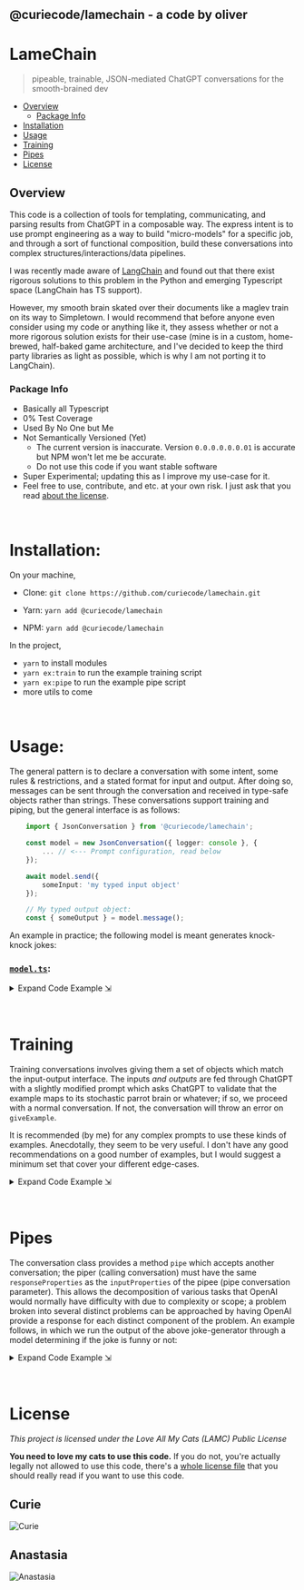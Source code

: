 ## @curiecode/lamechain - a code by oliver
# LameChain
> pipeable, trainable, JSON-mediated ChatGPT conversations for the smooth-brained dev

- [Overview](#overview)
    - [Package Info](#package-info)
- [Installation](#installation)
- [Usage](#usage)
- [Training](#training)
- [Pipes](#piping)
- [License](#license)

## Overview
This code is a collection of tools for templating, communicating, and parsing results from ChatGPT in a composable way.  The express intent is to use prompt engineering as a way to build "micro-models" for a specific job, and through a sort of functional composition, build these conversations into complex structures/interactions/data pipelines.

I was recently made aware of [LangChain](https://langchain.readthedocs.io/en/latest/)  and found out that there exist rigorous solutions to this problem in the Python and emerging Typescript space (LangChain has TS support).

However, my smooth brain skated over their documents like a maglev train on its way to Simpletown.  I would recommend that before anyone even consider using my code or anything like it, they assess whether or not a more rigorous solution exists for their use-case (mine is in a custom, home-brewed, half-baked game architecture, and I've decided to keep the third party libraries as light as possible, which is why I am not porting it to LangChain).

### Package Info
- Basically all Typescript
- 0% Test Coverage
- Used By No One but Me
- Not Semantically Versioned (Yet)
    - The current version is inaccurate.  Version `0.0.0.0.0.0.01` is accurate but NPM won't let me be accurate.
    - Do not use this code if you want stable software
- Super Experimental; updating this as I improve my use-case for it.
- Feel free to use, contribute, and etc. at your own risk.  I just ask that you read [about the license](#license).

<br>

# Installation:

On your machine, 

- Clone: `git clone https://github.com/curiecode/lamechain.git`

- Yarn: `yarn add @curiecode/lamechain`

- NPM: `yarn add @curiecode/lamechain`

In the project,

- `yarn` to install modules
- `yarn ex:train` to run the example training script
- `yarn ex:pipe` to run the example pipe script
- more utils to come

<br>

# Usage:

The general pattern is to declare a conversation with some intent, some rules & restrictions, and a stated format for input and output.  After doing so, messages can be sent through the conversation and received in type-safe objects rather than strings.  These conversations support training and piping, but the general interface is as follows: 

```typescript
    import { JsonConversation } from '@curiecode/lamechain';

    const model = new JsonConversation({ logger: console }, {
        ... // <--- Prompt configuration, read below
    });

    await model.send({
        someInput: 'my typed input object'
    });

    // My typed output object:
    const { someOutput } = model.message();
```

An example in practice; the following model is meant generates knock-knock jokes:
### [`model.ts`][BasicModelFile]:
<details> 
  <summary>Expand Code Example ⇲</summary>

<!-- BEGIN-CODE: ./examples/shitModels/jokes.ts -->
```typescript
import { JsonConversation } from "@curiecode/lamechain";

export const model = new JsonConversation({
    logger: console
}, {
    config: {
        overallContext: 'tell me jokes',
        motivations: 'take an input string, and make a joke about it',
        rulesAndLimitations: [
            `always include the phrase KNOCK KNOCK, and WHO IS THERE? in your joke`,
            `the joke should be really, really funny like something kurt vonnegut wrote`,                
        ]
    },
    inputProperties: {
        jokePrompt: 'a phrase for you to make a joke about'
    },
    responseProperties: {
        jokeString: 'the really funny joke that you invented'
    }
});
```
<!-- END-CODE: ./examples/shitModels/jokes.ts -->

```typescript
    await model.send({ jokePrompt: 'using chatGPT to tell jokes' });
    console.log(`Generated Joke: ${model.message().jokeString}`);
```

</details>
<br><br>

# Training

Training conversations involves giving them a set of objects which match the input-output interface.  The inputs *and outputs* are fed through ChatGPT with a slightly modified prompt which asks ChatGPT to validate that the example maps to its stochastic parrot brain or whatever; if so, we proceed with a normal conversation.  If not, the conversation will throw an error on `giveExample`.

It is recommended (by me) for any complex prompts to use these kinds of examples.  Anecdotally, they seem to be very useful.  I don't have any good recommendations on a good number of examples, but I would suggest a minimum set that cover your different edge-cases.

<details> 
  <summary>Expand Code Example ⇲</summary>

```typescript
import { TrainedConversation } from "@curiecode/lamechain";
import { jokeModel } from './examples/shitModels/jokes';

const trainedModel = new TrainedConversation(jokeModel);

await model.giveExample({ 
    jokeInput: `no one home in oliver's head` 
}, {
    jokeString: `KNOCK KNOCK / Who's there? / Literally no one, my brain is empty af.` 
});

await model.giveExample({ 
    jokeInput: `pete townshend` 
}, {
    jokeString: `KNOCK KNOCK / Who's there? / A Who / What?  I'm confused` 
});

await model.send({
    jokeInput: 'some joke prompt'
});

const { jokeString } = model.message();

// ... 

```
</details>
<br><br>

# Pipes

The conversation class provides a method `pipe` which accepts another conversation; the piper (calling conversation) must have the same `responseProperties` as the `inputProperties` of the pipee (pipe conversation parameter).  This allows the decomposition of various tasks that OpenAI would normally have difficulty with due to complexity or scope; a problem broken into several distinct problems can be approached by having OpenAI provide a response for each distinct component of the problem.  An example follows, in which we run the output of the above joke-generator through a model determining if the joke is funny or not:

<details> 
  <summary>Expand Code Example ⇲</summary>

[`jokeDeterminer.ts`][JokeDeterminerFile]:

<!-- BEGIN-CODE: ./examples/shitModels/jokeDeterminer.ts -->
```typescript
import { JsonConversation } from "../..";

export const model = new JsonConversation({
    logger: console
}, {
    config: {
        overallContext: 'tell me if a joke is quality',
        motivations: 'take an input KNOCK KNOCK joke, and tell me if it is funny',
        rulesAndLimitations: [
            `some antijokes may not always have the WHO IS THERE part`,
        ]
    },
    inputProperties: {
        jokeOutput: 'a phrase for you to judge the funniness of'
    },
    responseProperties: {
        jokeJudgement: 'a judgement of how funny the joke is'
    }
});
```
<!-- END-CODE: ./examples/shitModels/jokeDeterminer.ts -->

```typescript
import { model as jokeModel } from '../the/#usage/example';
import { model as jokeDeterminerModel } from '../the/above/section';
    
jokeModel.pipe(jokeDeterminerModel);
await jokeModel.send({ jokePrompt: 'a joke about pipes' });
const jokeThatWasGenerated = jokeModel.message();
const jokeDetermination = jokeDeterminerModel.message();

console.log({
    joke: jokeThatWasGenerated.jokeString,
    jokeIsFunny: jokeDetermination.jokeJudgement
})
```

</details>
<br><br>

# License

*This project is licensed under the Love All My Cats (LAMC) Public License*

**You need to love my cats to use this code.**  If you do not, you're actually legally not allowed to use this code, there's a [whole license file](./LICENSE.md) that you should really read if you want to use this code.

## Curie

![Curie](https://i.imgur.com/fR4ECzy.jpeg)

## Anastasia

![Anastasia](https://i.imgur.com/auJrbvX.jpg)


[BasicModelFile]: ./examples/shitModels/jokes.ts
[JokeDeterminerFile]: ./examples/shitModels/jokeDeterminer.ts
